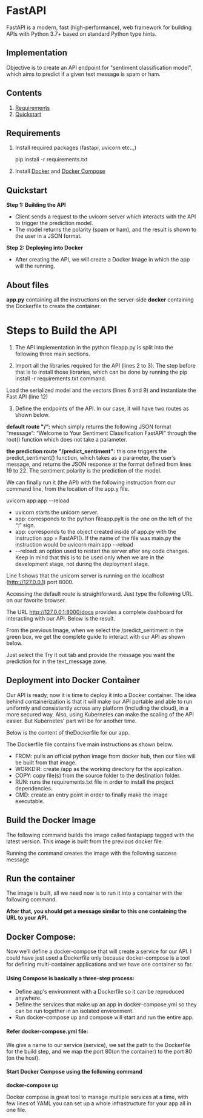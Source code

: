 # FastAPI

FastAPI is a modern, fast (high-performance), web framework for building APIs with Python 3.7+ based on standard Python type hints.

## Implementation

Objective is to create an API endpoint for "sentiment classification model", which aims to predict if a given text message is spam or ham.

## Contents

1. [Requirements](#requirements)
2. [Quickstart](#quickstart)



## Requirements

1. Install required packages (fastapi, uvicorn etc..,)

   pip install -r requirements.txt 
   
2.  Install [Docker](https://www.docker.com/community-edition#/download)
 and [Docker Compose](https://docs.docker.com/compose/install/)


## Quickstart

**Step 1: Building the API**

* Client sends a request to the uvicorn server which interacts with the API to trigger the prediction model.
* The model returns the polarity (spam or ham), and the result is shown to the user in a JSON format.

**Step 2: Deploying into Docker**

* After creating the API, we will create a Docker Image in which the app will the running.


## About files

**app.py** containing all the instructions on the server-side
**docker** containing the Dockerfile to create the container.


# Steps to Build the API

1. The API implementation in the python fileapp.py is split into the following three main sections.

2. Import all the libraries required for the API (lines 2 to 3). The step before that is to install those libraries, which can be done by running the pip install -r requirements.txt command.

 Load the serialized model and the vectors (lines 6 and 9) and instantiate the Fast API (line 12)

3. Define the endpoints of the API. In our case, it will have two routes as shown below.

**default route "/”:** which simply returns the following JSON format “message”: “Welcome to Your Sentiment Classification FastAPI” through the root() function which does not take a parameter.

**the prediction route "/predict_sentiment":** this one triggers the predict_sentiment() function, which takes as a parameter, the user’s message, and returns the JSON response at the format defined from lines 19 to 22. The sentiment polarity is the prediction of the model.

We can finally run it (the API) with the following instruction from our command line, from the location of the app.y file.

uvicorn app:app --reload

* uvicorn starts the unicorn server.
* app: corresponds to the python fileapp.pyIt is the one on the left of the “:” sign.
* app: corresponds to the object created inside of app.py with the instruction app = FastAPI(). If the name of the file was main.py the instruction would be uvicorn main:app --reload
* --reload: an option used to restart the server after any code changes. Keep in mind that this is to be used only when we are in the development stage, not during the deployment stage.

Line 1 shows that the unicorn server is running on the localhost (http://127.0.0.1) port 8000.

Accessing the default route is straightforward. Just type the following URL on our favorite browser.


The URL http://127.0.0.1:8000/docs provides a complete dashboard for interacting with our API. Below is the result.

From the previous Image, when we select the /predict_sentiment in the green box, we get the complete guide to interact with our API as shown below.

Just select the Try it out tab and provide the message you want the prediction for in the text_message zone.

## Deployment into Docker Container
Our API is ready, now it is time to deploy it into a Docker container. The idea behind containerization is that it will make our API portable and able to run uniformly and consistently across any platform (including the cloud), in a more secured way. Also, using Kubernetes can make the scaling of the API easier. But Kubernetes' part will be for another time.

Below is the content of theDockerfile for our app.

The Dockerfile file contains five main instructions as shown below.

* FROM: pulls an official python image from docker hub, then our files will be built from that image.
* WORKDIR: create /app as the working directory for the application.
* COPY: copy file(s) from the source folder to the destination folder.
* RUN: runs the requirements.txt file in order to install the project dependencies.
* CMD: create an entry point in order to finally make the image executable.


## Build the Docker Image

The following command builds the image called fastapiapp tagged with the latest version. This image is built from the previous docker file.

Running the command creates the image with the following success message

## Run the container

The image is built, all we need now is to run it into a container with the following command.

**After that, you should get a message similar to this one containing the URL to your API.**


## Docker Compose:

Now we’ll define a docker-compose that will create a service for our API. I could have just used a Dockerfile only because docker-compose is a tool for defining multi-container applications and we have one container so far.

#### Using Compose is basically a three-step process:
* Define app's environment with a Dockerfile so it can be reproduced anywhere.
* Define the services that make up an app in docker-compose.yml so they can be run together in an isolated environment.
* Run docker-compose up and compose will start and run the entire app.

#### Refer docker-compose.yml file:

We give a name to our service (service), we set the path to the Dockerfile for the build step, and we map the port 80(on the container) to the port 80 (on the host).

#### Start Docker Compose using the following command

**docker-compose up**

Docker compose is great tool to manage multiple services at a time, with few lines of YAML you can set up a whole infrastructure for your app all in one file.
